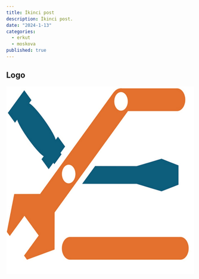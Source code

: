 ```yaml
---
title: İkinci post
description: İkinci post.
date: "2024-1-13"
categories:
  - erkut
  - moskova
published: true
---
```


<script>
  import Counter from './counter.svelte'
</script>

## Logo

<!-- Media inside the **static** folder is served from `/`. -->

![Svelte](logo.jpeg)
